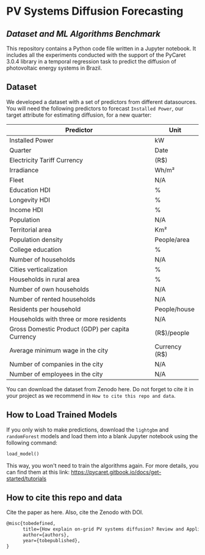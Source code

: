 # PV Systems Diffusion Forecasting
## _Dataset and ML Algorithms Benchmark_

This repository contains a Python code file written in a Jupyter notebook. It includes all the experiments conducted with the support of the PyCaret 3.0.4 library in a temporal regression task to predict the diffusion of photovoltaic energy systems in Brazil.

## Dataset

We developed a dataset with a set of predictors from different datasources. You will need the following predictors to forecast `Installed Power`, our target attribute for estimating diffusion, for a new quarter:

| Predictor | Unit |
| ------ | ------ |
Installed Power	| kW
Quarter	        | Date
Electricity Tariff	Currency | (R$) 
Irradiance	| Wh/m²
Fleet	| N/A
Education HDI	| %
Longevity HDI	| %
Income HDI	| %
Population	| N/A
Territorial area |	Km²
Population density	| People/area
College education	| %
Number of households	| N/A
Cities verticalization	| %
Households in rural area	| %
Number of own households	| N/A
Number of rented households	| N/A
Residents per household	| People/house
Households with three or more residents |	N/A
Gross Domestic Product (GDP) per capita	Currency | (R$)/people
Average minimum wage in the city	| Currency (R$)
Number of companies in the city | 	N/A
Number of employees in the city	| N/A

You can download the dataset from Zenodo here. Do not forget to cite it in your project as we recommend in `How to cite this repo and data`.

## How to Load Trained Models
If you only wish to make predictions, download the `lightgbm` and `randomForest` models and load them into a blank Jupyter notebook using the following command:

```python
load_model()
```

This way, you won't need to train the algorithms again. For more details, you can find them at this link: https://pycaret.gitbook.io/docs/get-started/tutorials

## How to cite this repo and data
Cite the paper as here. Also, cite the Zenodo with DOI. 

```latex
@misc{tobedefined,
      title={How explain on-grid PV systems diffusion? Review and Application in Brazil}, 
      author={authors},
      year={tobepublished},
}
```

